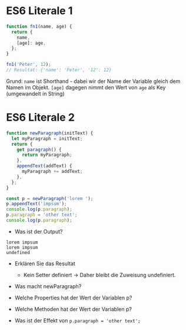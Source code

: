 # ES6 Literale 1

```js
function fn1(name, age) {
  return {
    name,
    [age]: age,
  };
}

fn1('Peter', 12);
// Resultat: {'name': 'Peter', '12': 12}
```

Grund: `name` ist Shorthand - dabei wir der Name der Variable gleich dem Namen im Objekt. `[age]` dagegen nimmt den Wert von `age` als Key (umgewandelt in String) 

# ES6 Literale 2

```js
function newParagraph(initText) {
  let myParagraph = initText;
  return {
    get paragraph() {
      return myParagraph;
    },
    appendText(addText) {
      myParagraph += addText;
    },
  };
}

const p = newParagraph('lorem ');
p.appendText('impsum');
console.log(p.paragraph);
p.paragraph = 'other text';
console.log(p.paragraph);
```

* Was ist der Output?

```
lorem impsum 
lorem impsum 
undefined
```

* Erklären Sie das Resultat
    * Kein Setter definiert -> Daher bleibt die Zuweisung undefiniert.

* Was macht newParagraph?
* Welche Properties hat der Wert der Variablen p?
* Welche Methoden hat der Wert der Variablen p?
* Was ist der Effekt von `p.paragraph = 'other text';`
